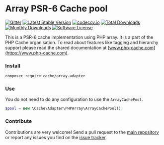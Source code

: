 # Array PSR-6 Cache pool
[![Gitter](https://badges.gitter.im/php-cache/cache.svg)](https://gitter.im/php-cache/cache?utm_source=badge&utm_medium=badge&utm_campaign=pr-badge)
[![Latest Stable Version](https://poser.pugx.org/cache/array-adapter/v/stable)](https://packagist.org/packages/cache/array-adapter)
[![codecov.io](https://codecov.io/github/php-cache/array-adapter/coverage.svg?branch=master)](https://codecov.io/github/array-cache/apc-adapter?branch=master)
[![Total Downloads](https://poser.pugx.org/cache/array-adapter/downloads)](https://packagist.org/packages/cache/array-adapter)
[![Monthly Downloads](https://poser.pugx.org/cache/array-adapter/d/monthly.png)](https://packagist.org/packages/cache/array-adapter)
[![Software License](https://img.shields.io/badge/license-MIT-brightgreen.svg?style=flat-square)](LICENSE)

This is a PSR-6 cache implementation using PHP array. It is a part of the PHP Cache organisation. To read about
features like tagging and hierarchy support please read the shared documentation at [www.php-cache.com](https://www.php-cache.com).

### Install

```bash
composer require cache/array-adapter
```

### Use

You do not need to do any configuration to use the `ArrayCachePool`.

```php
$pool = new \Cache\Adapter\PHPArray\ArrayCachePool();
```

### Contribute

Contributions are very welcome! Send a pull request to the [main repository](https://github.com/php-cache/cache) or
report any issues you find on the [issue tracker](http://issues.php-cache.com).
